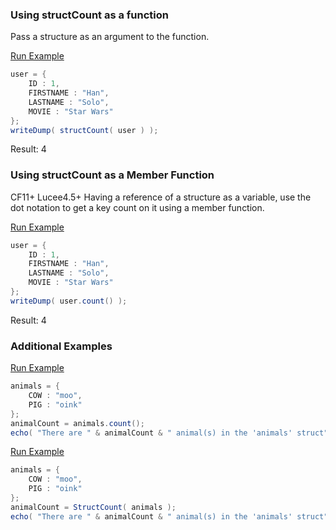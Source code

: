 ### Using structCount as a function

Pass a structure as an argument to the function.

<a href="https://try.boxlang.io/?code=eJwrLU4tUrBVqFbg4vR0UbBSMNTh4nTzDAoO8XP0dQXylTwS85SAYj6OCKHg%2FJx8kJivf5gnRKAksUghPLGoWImr1pqrvCizJNWlNLdAQ6G4pKg0ucQ5vzSvREOhFGSVpoKmNRcA4RsgBA%3D%3D" target="_blank">Run Example</a>

```java
user = { 
	ID : 1,
	FIRSTNAME : "Han",
	LASTNAME : "Solo",
	MOVIE : "Star Wars"
};
writeDump( structCount( user ) );

```

Result: 4

### Using structCount as a Member Function

CF11+ Lucee4.5+ Having a reference of a structure as a variable, use the dot notation to get a key count on it using a member function.

<a href="https://try.boxlang.io/?code=eJwrLU4tUrBVqFbg4vR0UbBSMNTh4nTzDAoO8XP0dQXylTwS85SAYj6OCKHg%2FJx8kJivf5gnRKAksUghPLGoWImr1pqrvCizJNWlNLdAQ6EUaLpecn5pXomGpoKmNRcA%2FjQdbQ%3D%3D" target="_blank">Run Example</a>

```java
user = { 
	ID : 1,
	FIRSTNAME : "Han",
	LASTNAME : "Solo",
	MOVIE : "Star Wars"
};
writeDump( user.count() );

```

Result: 4

### Additional Examples

<a href="https://try.boxlang.io/?code=eJxLzMvMTcwpVrBVqFbg4nT2D1ewUlDKzc9X0uHiDPB0B%2FHyM%2FOylbhqrbkSwWqd80vzSoDqIbxivWQQX0PTmis1OSNfQ0EpJCO1KFUhEYiVFNQUkPWoAUUgfI1iTYXMPIWSjFQFdag56grFJUWlySVKCkCjACgrLaE%3D" target="_blank">Run Example</a>

```java
animals = { 
	COW : "moo",
	PIG : "oink"
};
animalCount = animals.count();
echo( "There are " & animalCount & " animal(s) in the 'animals' struct" );

```


<a href="https://try.boxlang.io/?code=eJxLzMvMTcwpVrBVqFbg4nT2D1ewUlDKzc9X0uHiDPB0B%2FHyM%2FOylbhqrbkSwWqd80vzSoDqg0uKSpNLwDwNhUSoMZrWXKnJGfkaCkohGalFqQqJQKykoKaArFUNKALhaxRrKmTmKZRkpCqoQ01QVygGm6sEMgoAisowGA%3D%3D" target="_blank">Run Example</a>

```java
animals = { 
	COW : "moo",
	PIG : "oink"
};
animalCount = StructCount( animals );
echo( "There are " & animalCount & " animal(s) in the 'animals' struct" );

```


